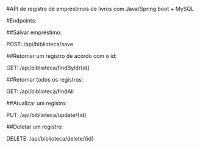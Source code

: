 #API de registro de empréstimos de livros com Java/Spring boot + MySQL

#Endpoints:

##Salvar empréstimo:

POST: /api/biblioteca/save

##Retornar um registro de acordo com o id:

GET: /api/biblioteca/findById/{id}

##Retornar todos os registros:

GET: /api/biblioteca/findAll

##Atualizar um registro:

PUT: /api/biblioteca/update/{id}

##Deletar um registro:

DELETE: /api/biblioteca/delete/{id}
